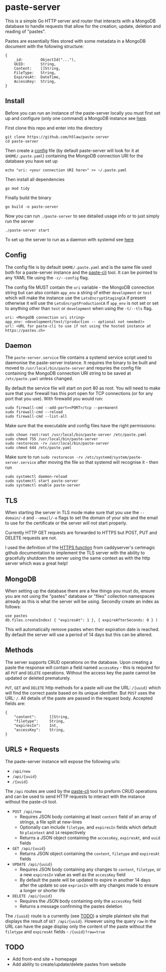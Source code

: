 # paste-server

This is a simple Go HTTP server and router that interacts with a MongoDB
database to handle requests that allow for the creation, update, deletion and
reading of "pastes".

Pastes are essentially files stored with some metadata in a MongoDB document
with the following structure:

```
{
    _id:        ObjectId("..."),
    UUID:       String,
    Content:    []String,
    FileType:   String,
    ExpiresAt:  DateTime,
    AccessKey:  String,
}
```

## Install

Before you can run an instance of the paste-server locally you must first
set up and configure (only one command) a MongoDB instance see [here](#MongoDB).


First clone this repo and enter into the directory

```
git clone https://github.com/h5law/paste-server
cd paste-server
```

Then create a [config](#Config) file (by default paste-server will look for it
at `$HOME/.paste.yaml`) containing the MongoDB connection URI for the database
you have set up
```
echo "uri: <your connection URI here>" >> ~/.paste.yaml
```

Then install all dependencies
```
go mod tidy
```

Finally build the binary
```
go build -o paste-server
```

Now you can run `./paste-server` to see detailed usage info or to just simply
run the server
```
./paste-server start
```

To set up the server to run as a daemon with systemd see [here](#Daemon)

## Config

The config file is by default `$HOME/.paste.yaml` and is the same file used
both for a paste-server instance and the [paste-cli](https://github.com/h5law/paste-cli)
tool. It can be pointed to any YAML file using the `-c/--config` flag.

The config file MUST contain the `uri` variable - the MongoDB connection string
but can also contain `app_env` a string of either `development` or `test` which
will make the instance use the `LetsEncryptStagingCA` if present otherwise it
will use the `LetsEncryptProductionCA` if `app_env` is not set or set to
anything other than `test` or `development` when using the `-t/--tls` flag.

```
uri: <MongoDB connection uri string>
app_env: <development/test/(production -- optional not needed)>
url: <URL for paste-cli to use if not using the hosted instance at https://pastes.ch>
```

## Daemon

The `paste-server.service` file contains a systemd service script used to
daemonise the paste-server instance. It requires the binary to be built and
moved to `/usr/local/bin/paste-server` and requries the config file containing
the MongoDB connection URI string to be saved at `/etc/paste.yaml` unless
changed.

By default the service file will start on port 80 as root. You will need to
make sure that your firewall has this port open for TCP connections (or for
any port that you use). With firewalld you would run:
```
sudo firewall-cmd --add-port=<PORT>/tcp --permanent
sudo firewall-cmd --reload
sudo firewall-cmd --list-all
```

Make sure that the executable and config files have the right permissions:
```
sudo chown root:root /usr/local/bin/paste-server /etc/paste.yaml
sudo chmod 755 /usr/local/bin/paste-server
sudo restorecon -rv /usr/local/bin/paste-server
sudo chmod 644 /etc/paste.yaml
```

Make sure to run `sudo restorecon -rv /etc/systemd/system/paste-server.service`
after moving the file so that systemd will recognise it - then run
```
sudo systemctl daemon-reload
sudo systemctl start paste-server
sudo systemctl enable paste-server
```

## TLS

When starting the server in TLS mode make sure that you use the `--domain/-d`
and `--email/-e` flags to set the domain of your site and the email to use for
the certificate or the server will not start properly.

Currently HTTP GET requests are forwarded to HTTPS but POST, PUT and DELETE
requests are not.

I used the definition of the [HTTPS function](https://github.com/caddyserver/certmagic/blob/76f61c2947a20d86ca37669dbdc0ed7a96fc6c5f/certmagic.go#L68)
from caddyserver's certmagic github documentation to implement the TLS server
with the ability to gracefully shutdown the server using the same context as
with the http server which was a great help!

## MongoDB

When setting up the database there are a few things you must do, ensure you
are not using the "pastes" database or "files" collection namespaces already as
this is what the server will be using. Secondly create an index as follows:

```
use pastes
db.files.createIndex( { "expiresAt": 1 }, { expireAfterSeconds: 0 } )
```

This will automatically remove pastes when their expiration date is reached.
By default the server will use a period of 14 days but this can be altered.

## Methods

The server supports CRUD operations on the database. Upon creating a paste the
response will contain a field named `accessKey` - this is required for all
`PUT` and `DELETE` operations. Without the access key the paste cannot be
updated or deleted prematurely.

`PUT`, `GET` and `DELETE` http methods for a paste will use the URL:
`/{uuid}` which will find the correct paste based on its unique identifier. But
`POST` uses the URL: `/`. All details of the paste are passed in the request
body. Accepted fields are:

```
{
    "content":      []String,
    "filetype":     String,
    "expiresIn":    Int,
    "accessKey":    String,
}
```

## URLS + Requests

The paste-server instance will expose the following urls:
 - `/api/new`
 - `/api/{uuid}`
 - `/{uuid}`

The `/api` routes are used by the [paste-cli](https://github.com/h5law/paste-cli)
tool to preform CRUD operations and can be used to send HTTP requests to
interact with the instance without the paste-cli tool.

- `POST /api/new`
  - Requires JSON body containing at least `content` field of an array of
strings, a file split at new-lines
  - Optionally can include `filetype`, and `expiresIn` fields which default to
`plaintext` and `14` respectively
  - Returns a JSON object containing the `accessKey`, `expiresAt`, and `uuid`
fields
- `GET /api/{uuid}`
  - Returns JSON object containing the `content`, `filetype` and `expiresAt`
fields
- `UPDATE /api/{uuid}`
  - Requires JSON body containing any changes to `content`, `filetype`, or a
new `expiresIn` value as well as the `accessKey` field
  - By default the paste will be updated to expire in another 14 days after the
update so use `expriesIn` with any changes made to ensure a longer or shorter
life
- `DELETE /api/{uuid}`
  - Requires the JSON body containing only the `accessKey` field
  - Returns a message confirming the pastes deletion

The `/{uuid}` route is a currently (see [TODO](#TODO)) a simple plaintext site
that displays the result of `GET /api/{uuid}`. However using the query `raw` in
the URL can have the page display only the content of the paste without the
`filetype` and `expiresAt` fields - `/{uuid}?raw=true`

## TODO

- Add front-end site + homepage
- Add ability to create/update/delete pastes from website

